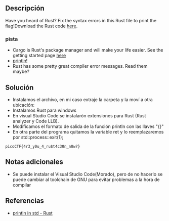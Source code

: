 
## Descripción 

Have you heard of Rust? Fix the syntax errors in this Rust file to print the flag!Download the Rust code [here](https://challenge-files.picoctf.net/c_verbal_sleep/3f0e13f541928f420d9c8c96b06d4dbf7b2fa18b15adbd457108e8c80a1f5883/fixme1.tar.gz).

### pista

- Cargo is Rust's package manager and will make your life easier. See the getting started page [here](https://doc.rust-lang.org/book/ch01-03-hello-cargo.html)
- [println!](https://doc.rust-lang.org/std/macro.println.html)
- Rust has some pretty great compiler error messages. Read them maybe?

## Solución

- Instalamos el archivo, en mi caso extraje la carpeta y la moví a otra ubicación:
- Instalamos Rust para windows
- En visual Studio Code se instalarón extensiones para Rust (Rust analyzer y Code LLB).
- Modificamos el formato de salida de la función println con las llaves "{}"
- En otra parte del programa quitamos la variable ret y lo reemplazaremos por std::process::exit(1);



```
picoCTF{4r3_y0u_4_ru$t4c30n_n0w?}
```

## Notas adicionales

- Se puede instalar el Visual Studio Code(Morado), pero de no hacerlo se puede cambiar al toolchain de GNU para evitar problemas a la hora de compilar 
## Referencias

- [println in std - Rust](https://doc.rust-lang.org/std/macro.println.html)
